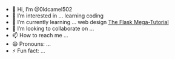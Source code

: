 - 👋 Hi, I’m @0ldcamel502
- 👀 I’m interested in ... learning coding
- 🌱 I’m currently learning ... web design [The Flask Mega-Tutorial](https://blog.miguelgrinberg.com/post/the-flask-mega-tutorial-part-i-hello-world)
- 💞️ I’m looking to collaborate on ...
- 📫 How to reach me ...
- 😄 Pronouns: ...
- ⚡ Fun fact: ...

<!---
0ldcamel502/0ldcamel502 is a ✨ special ✨ repository because its `README.md` (this file) appears on your GitHub profile.
You can click the Preview link to take a look at your changes.
--->
